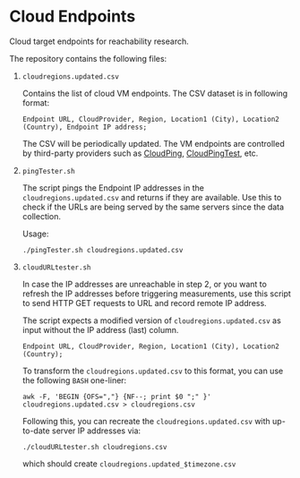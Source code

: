 # Cloud Endpoints

Cloud target endpoints for reachability research.

The repository contains the following files:

1. `cloudregions.updated.csv`

    Contains the list of cloud VM endpoints. The CSV dataset is in following format:
    ```    
    Endpoint URL, CloudProvider, Region, Location1 (City), Location2 (Country), Endpoint IP address;
    ```
    The CSV will be periodically updated. The VM endpoints are controlled by third-party providers such as [CloudPing](https://www.cloudping.cloud/), [CloudPingTest](https://cloudpingtest.com/), etc.
    
2. `pingTester.sh`

    The script pings the Endpoint IP addresses in the `cloudregions.updated.csv` and returns if they are available. Use this to check if the URLs are being served by the same servers since the data collection.
    
    Usage:
    ```
    ./pingTester.sh cloudregions.updated.csv
    ```

3. `cloudURLtester.sh`

    In case the IP addresses are unreachable in step 2, or you want to refresh the IP addresses before triggering measurements, use this script to send HTTP GET requests to URL and record remote IP address.
    
    The script expects a modified version of `cloudregions.updated.csv` as input without the IP address (last) column.
    ```    
    Endpoint URL, CloudProvider, Region, Location1 (City), Location2 (Country);
    ```
    
    To transform the `cloudregions.updated.csv` to this format, you can use the following `BASH` one-liner:
    
    ```
    awk -F, 'BEGIN {OFS=","} {NF--; print $0 ";" }' cloudregions.updated.csv > cloudregions.csv
    ```
    
    Following this, you can recreate the `cloudregions.updated.csv` with up-to-date server IP addresses via:
    
    ```
    ./cloudURLtester.sh cloudregions.csv
    ``` 
    
    which should create `cloudregions.updated_$timezone.csv`
